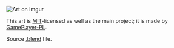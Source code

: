 ![Art on Imgur](https://i.imgur.com/kCfWmHT.png)

This art is [MIT](https://choosealicense.com/licenses/mit/)-licensed as well as the main project; it is made by [GamePlayer-PL](https://github.com/GamePlayer-PL).

Source [.blend](./rmr.blend) file.
